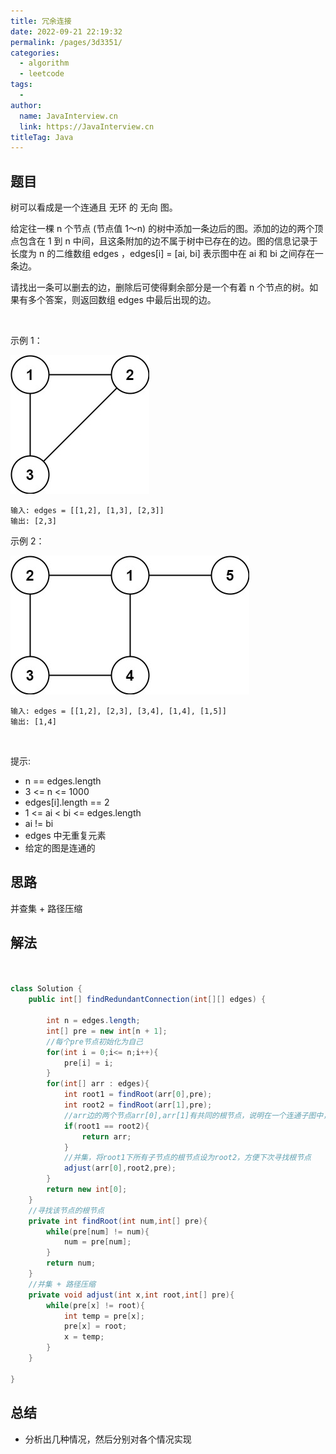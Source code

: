 ```yaml
---
title: 冗余连接
date: 2022-09-21 22:19:32
permalink: /pages/3d3351/
categories:
  - algorithm
  - leetcode
tags:
  - 
author: 
  name: JavaInterview.cn
  link: https://JavaInterview.cn
titleTag: Java
---
```


## 题目

树可以看成是一个连通且 无环 的 无向 图。

给定往一棵 n 个节点 (节点值 1～n) 的树中添加一条边后的图。添加的边的两个顶点包含在 1 到 n 中间，且这条附加的边不属于树中已存在的边。图的信息记录于长度为 n 的二维数组 edges ，edges[i] = [ai, bi] 表示图中在 ai 和 bi 之间存在一条边。

请找出一条可以删去的边，删除后可使得剩余部分是一个有着 n 个节点的树。如果有多个答案，则返回数组 edges 中最后出现的边。

 

示例 1：

![](../../../media/pictures/leetcode/1626676174-hOEVUL-image.png)


    输入: edges = [[1,2], [1,3], [2,3]]
    输出: [2,3]
示例 2：

![](../../../media/pictures/leetcode/1626676179-kGxcmu-image.png)


    输入: edges = [[1,2], [2,3], [3,4], [1,4], [1,5]]
    输出: [1,4]
 

提示:

- n == edges.length
- 3 <= n <= 1000
- edges[i].length == 2
- 1 <= ai < bi <= edges.length
- ai != bi
- edges 中无重复元素
- 给定的图是连通的 



## 思路

并查集 + 路径压缩

## 解法
```java


class Solution {
    public int[] findRedundantConnection(int[][] edges) {

        int n = edges.length;
        int[] pre = new int[n + 1];
        //每个pre节点初始化为自己
        for(int i = 0;i<= n;i++){
            pre[i] = i;
        }
        for(int[] arr : edges){
            int root1 = findRoot(arr[0],pre);
            int root2 = findRoot(arr[1],pre);
            //arr边的两个节点arr[0],arr[1]有共同的根节点，说明在一个连通子图中，此时这条边不能加入，否则会形成环，因此这条边需要删去
            if(root1 == root2){
                return arr;
            }
            //并集，将root1下所有子节点的根节点设为root2，方便下次寻找根节点
            adjust(arr[0],root2,pre);
        }
        return new int[0];
    }
    //寻找该节点的根节点
    private int findRoot(int num,int[] pre){
        while(pre[num] != num){
            num = pre[num];
        }
        return num;
    }
    //并集 + 路径压缩
    private void adjust(int x,int root,int[] pre){
        while(pre[x] != root){
            int temp = pre[x];
            pre[x] = root;
            x = temp;
        }
    }
    
}
```

## 总结

- 分析出几种情况，然后分别对各个情况实现 
